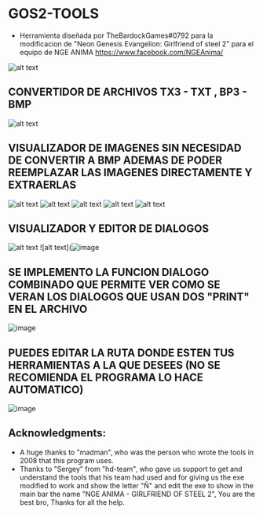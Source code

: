 # GOS2-TOOLS
- Herramienta diseñada por TheBardockGames#0792 para la modificacion de "Neon Genesis Evangelion: Girlfriend of steel 2" para el equipo de NGE ANIMA https://www.facebook.com/NGEAnima/

![alt text](https://cdn.discordapp.com/attachments/274425161678192640/977807099193077800/unknown.png)

## CONVERTIDOR DE ARCHIVOS TX3 - TXT , BP3 - BMP
![alt text](https://cdn.discordapp.com/attachments/274425161678192640/977807316814544926/unknown.png)

## VISUALIZADOR DE IMAGENES SIN NECESIDAD DE CONVERTIR A BMP ADEMAS DE PODER REEMPLAZAR LAS IMAGENES DIRECTAMENTE Y EXTRAERLAS
![alt text](https://cdn.discordapp.com/attachments/274425161678192640/977807482774773790/unknown.png)
![alt text](https://cdn.discordapp.com/attachments/274425161678192640/977807610390671430/unknown.png)
![alt text](https://cdn.discordapp.com/attachments/274425161678192640/977807752988590091/unknown.png)
![alt text](https://cdn.discordapp.com/attachments/274425161678192640/977807788740861972/unknown.png)
![alt text](https://cdn.discordapp.com/attachments/274425161678192640/977808038838820894/unknown.png)

## VISUALIZADOR Y EDITOR DE DIALOGOS
![alt text](https://cdn.discordapp.com/attachments/274425161678192640/977808582550622228/unknown.png)
![alt text](![image](https://user-images.githubusercontent.com/71587854/169680711-b67c1a2b-21ce-46a8-87ca-4c06e656b954.png)


## SE IMPLEMENTO LA FUNCION DIALOGO COMBINADO QUE PERMITE VER COMO SE VERAN LOS DIALOGOS QUE USAN DOS "PRINT" EN EL ARCHIVO

![image](https://user-images.githubusercontent.com/71587854/169680724-00d09d12-00a2-4ab7-8e70-818bf0c74b5d.png)

## PUEDES EDITAR LA RUTA DONDE ESTEN TUS HERRAMIENTAS A LA QUE DESEES (NO SE RECOMIENDA EL PROGRAMA LO HACE AUTOMATICO)

![image](https://user-images.githubusercontent.com/71587854/169680772-dea83780-5442-4dfd-87e5-a8d1457fac13.png)

## Acknowledgments:

- A huge thanks to "madman", who was the person who wrote the tools in 2008 that this program uses.
- Thanks to "Sergey" from "hd-team", who gave us support to get and understand the tools that his team had used and for giving us the exe modified to work and show the letter "Ñ" and edit the exe to show in the main bar the name "NGE ANIMA - GIRLFRIEND OF STEEL 2", You are the best bro, Thanks for all the help.
